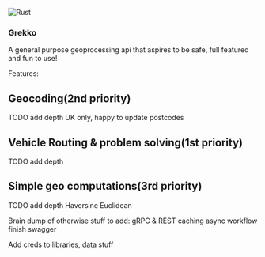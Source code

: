 ![Rust](https://github.com/AwesomeIbex/grekko/workflows/Rust/badge.svg?branch=master)

### Grekko
A general purpose geoprocessing api that aspires to be safe, full featured and fun to use!

Features:

## Geocoding(2nd priority)
TODO add depth
UK only, happy to update postcodes

## Vehicle Routing & problem solving(1st priority)
TODO add depth

## Simple geo computations(3rd priority)
TODO add depth
Haversine
Euclidean

Brain dump of otherwise stuff to add:
gRPC & REST
caching
async workflow
finish swagger

Add creds to libraries, data stuff